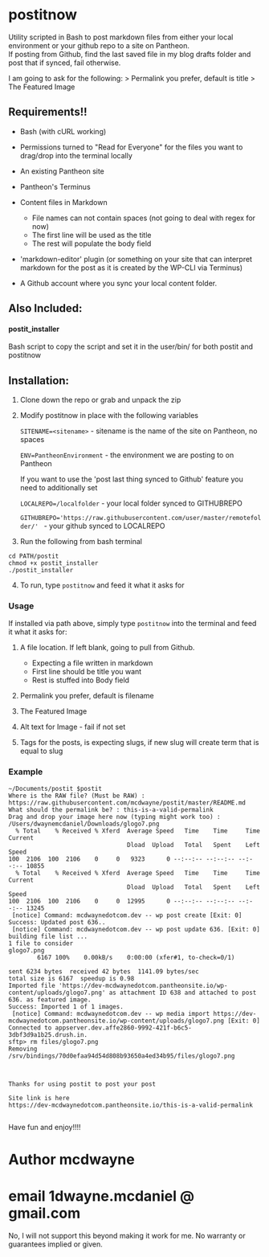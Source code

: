 # postitnow


Utility scripted in Bash to post markdown files from either your local environment or your github repo to a site on Pantheon.  
If posting from Github, find the last saved file in my blog drafts folder and post that if synced, fail otherwise.


I am going to ask for the following: 
    > Permalink you prefer, default is title
    > The Featured Image



## Requirements!!
- Bash  (with cURL working)

- Permissions turned to "Read for Everyone" for the files you want to drag/drop into the terminal locally

- An existing Pantheon site

- Pantheon's Terminus

- Content files in Markdown 
	- File names can not contain spaces (not going to deal with regex for now)
	- The first line will be used as the title
	- The rest will populate the body field

- 'markdown-editor' plugin (or something on your site that can interpret markdown for the post as it is created by the WP-CLI via Terminus)

- A Github account where you sync your local content folder. 


## Also Included:

#### postit_installer 

Bash script to copy the script and set it in the user/bin/
for both postit and postitnow


## Installation:

1. Clone down the repo or grab and unpack the zip

2. Modify postitnow in place with the following variables

	`SITENAME=<sitename>`  -  sitename is the name of the site on Pantheon, no spaces
	
	`ENV=PantheonEnvironment` - the environment we are posting to on Pantheon 

	If you want to use the 'post last thing synced to Github' feature you need to additionally set

	`LOCALREPO=/localfolder` - your local folder synced to GITHUBREPO

	`GITHUBREPO='https://raw.githubusercontent.com/user/master/remotefolder/' ` - your github synced to LOCALREPO

	

3. Run the following from bash terminal

```
cd PATH/postit
chmod +x postit_installer 
./postit_installer
```

4. To run, type `postitnow` and feed it what it asks for


### Usage

If installed via path above, simply type `postitnow` into the terminal and feed it what it asks for:

1. A file location.  If left blank, going to pull from Github.
	- Expecting a file written in markdown 
	- First line should be title you want
	- Rest is stuffed into Body field


2. Permalink you prefer, default is filename

3. The Featured Image

4. Alt text for Image - fail if not set

5. Tags for the posts, is expecting slugs, if new slug will create term that is equal to slug


### Example 
```
~/Documents/postit $postit
Where is the RAW file? (Must be RAW) : https://raw.githubusercontent.com/mcdwayne/postit/master/README.md
What should the permalink be? : this-is-a-valid-permalink
Drag and drop your image here now (typing might work too) : /Users/dwaynemcdaniel/Downloads/glogo7.png 
  % Total    % Received % Xferd  Average Speed   Time    Time     Time  Current
                                 Dload  Upload   Total   Spent    Left  Speed
100  2106  100  2106    0     0   9323      0 --:--:-- --:--:-- --:--:-- 10855
  % Total    % Received % Xferd  Average Speed   Time    Time     Time  Current
                                 Dload  Upload   Total   Spent    Left  Speed
100  2106  100  2106    0     0  12995      0 --:--:-- --:--:-- --:--:-- 13245
 [notice] Command: mcdwaynedotcom.dev -- wp post create [Exit: 0]
Success: Updated post 636..
 [notice] Command: mcdwaynedotcom.dev -- wp post update 636. [Exit: 0]
building file list ... 
1 file to consider
glogo7.png
        6167 100%    0.00kB/s    0:00:00 (xfer#1, to-check=0/1)

sent 6234 bytes  received 42 bytes  1141.09 bytes/sec
total size is 6167  speedup is 0.98
Imported file 'https://dev-mcdwaynedotcom.pantheonsite.io/wp-content/uploads/glogo7.png' as attachment ID 638 and attached to post 636. as featured image.
Success: Imported 1 of 1 images.
 [notice] Command: mcdwaynedotcom.dev -- wp media import https://dev-mcdwaynedotcom.pantheonsite.io/wp-content/uploads/glogo7.png [Exit: 0]
Connected to appserver.dev.affe2860-9992-421f-b6c5-3dbf3d9a1b25.drush.in.
sftp> rm files/glogo7.png
Removing /srv/bindings/70d0efaa94d54d808b93650a4ed34b95/files/glogo7.png
 
 
 
Thanks for using postit to post your post
 
Site link is here
https://dev-mcdwaynedotcom.pantheonsite.io/this-is-a-valid-permalink


```


Have fun and enjoy!!!!

# Author mcdwayne 
# email 1dwayne.mcdaniel @ gmail.com

No, I will not support this beyond making it work for me.  No warranty or guarantees implied or given.   
